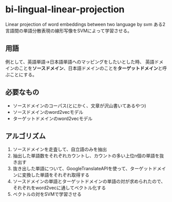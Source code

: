 # bi-lingual-linear-projection
Linear projection of word embeddings between two language by svm
ある2言語間の単語分散表現の線形写像をSVMによって学習させる。

## 用語
例として、英語単語->日本語単語へのマッピングをしたいとした時、
英語ドメインのことを**ソースドメイン**、日本語ドメインのことを**ターゲットドメイン**と呼ぶことにする。

## 必要なもの
- ソースドメインのコーパス(とにかく、文章が沢山書いてあるやつ)
- ソースドメインのword2vecモデル
- ターゲットドメインのword2vecモデル

## アルゴリズム
1. ソースドメインを走査して、自立語のみを抽出
2. 抽出した単語数をそれぞれカウントし、カウントの多い上位n個の単語を抜き出す
3. 抜き出した単語について、GoogleTranslateAPIを使って、ターゲットドメインに変換した単語をそれぞれ取得する
4. ソースドメインの単語とターゲットドメインの単語の対が求められたので、それぞれをword2vecに通してベクトル化する
5. ベクトルの対をSVMで学習させる
